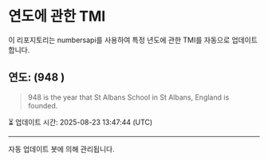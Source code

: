 
# 연도에 관한 TMI

이 리포지토리는 numbersapi를 사용하여 특정 년도에 관한 TMI를 자동으로 업데이트합니다.

## 연도: (948 )
> 948 is the year that St Albans School in St Albans, England is founded.

⏳ 업데이트 시간: 2025-08-23 13:47:44 (UTC)

---
자동 업데이트 봇에 의해 관리됩니다.

